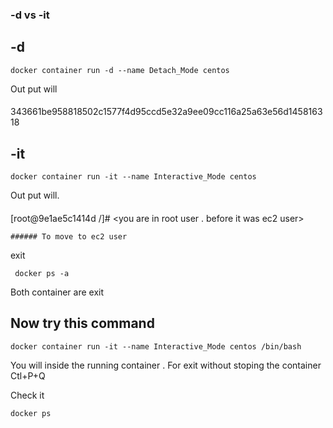### -d vs -it
## -d
```
docker container run -d --name Detach_Mode centos
```
Out put will
####
343661be958818502c1577f4d95ccd5e32a9ee09cc116a25a63e56d145816318  <image id number>
  
## -it
  ```
docker container run -it --name Interactive_Mode centos  
  ```

Out put will.
  ####
 [root@9e1ae5c1414d /]#  <you are in root user . before it was ec2 user>
  
  ```
 ###### To move to ec2 user
  ```
  exit
  
 ```
  docker ps -a
  ```
  Both container are exit
  
  ## Now try this command
  ```
 docker container run -it --name Interactive_Mode centos /bin/bash
  ```
  You will inside the running container . For exit without stoping the container
  Ctl+P+Q
  
  Check it
  ```
  docker ps
  ```
  
  
 
